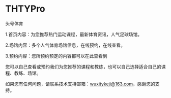 # THTYPro
头号体育

1.首页内容：为您推荐热门运动课程，最新体育资讯，人气足球场馆。

2.场馆内容：多个人气体育场馆信息，在线预约，在线查看。

3.预约内容：您所预约预定的内容都可以在此查看到

您可以自己查看或预约我们为您推荐的课程和教练，也可以自己选择适合自己的课程、教练、场馆。

如果您有任何问题，请联系技术支持邮箱：wuxitykeji@163.com，感谢您的支持。
